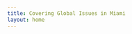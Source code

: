 ```yaml
---
title: Covering Global Issues in Miami
layout: home
---
```


<!--
That is why the **University of Miami** and the **University of Navarra** came together to cover global issues in Miami – from gentrification and housing crisis to climate change responses and immigrant incorporation.

Here you will find 6 news stories, produced during the summer of 2023, that amplify local voices, while seeking to deepen our understanding and empathy.
-->
